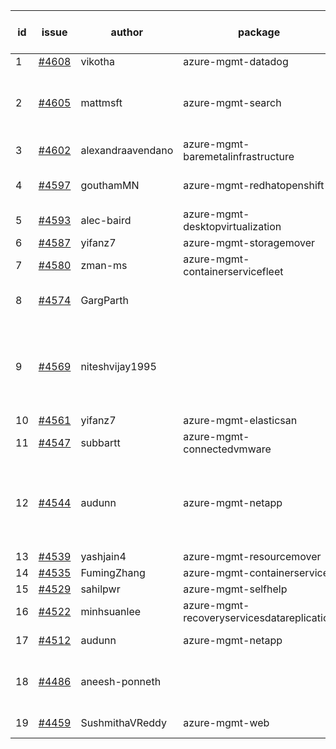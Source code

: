 | id | issue | author | package | assignee | bot advice | created date of issue | target release date | date from target |
| ------ | ------ | ------ | ------ | ------ | ------ | ------ | ------ | :-----: |
| 1 | [#4608](https://github.com/Azure/sdk-release-request/issues/4608) | vikotha | azure-mgmt-datadog | ChenxiJiang333 |  | 10-06 | 10-27 |  |
| 2 | [#4605](https://github.com/Azure/sdk-release-request/issues/4605) | mattmsft | azure-mgmt-search | ChenxiJiang333 | new comment. Attention to inconsistent tag | 10-03 | 10-27 |  |
| 3 | [#4602](https://github.com/Azure/sdk-release-request/issues/4602) | alexandraavendano | azure-mgmt-baremetalinfrastructure | ChenxiJiang333 |  | 10-02 | 10-27 |  |
| 4 | [#4597](https://github.com/Azure/sdk-release-request/issues/4597) | gouthamMN | azure-mgmt-redhatopenshift | ChenxiJiang333 | new comment. MultiAPI | 10-02 | 10-27 |  |
| 5 | [#4593](https://github.com/Azure/sdk-release-request/issues/4593) | alec-baird | azure-mgmt-desktopvirtualization | ChenxiJiang333 | new comment. | 09-28 | 10-27 |  |
| 6 | [#4587](https://github.com/Azure/sdk-release-request/issues/4587) | yifanz7 | azure-mgmt-storagemover | ChenxiJiang333 |  | 09-28 | 10-27 |  |
| 7 | [#4580](https://github.com/Azure/sdk-release-request/issues/4580) | zman-ms | azure-mgmt-containerservicefleet | ChenxiJiang333 |  | 09-26 | 10-27 |  |
| 8 | [#4574](https://github.com/Azure/sdk-release-request/issues/4574) | GargParth |  | ChenxiJiang333 | duplicated issue  <br> HoldOn | 09-26 | 10-27 |  |
| 9 | [#4569](https://github.com/Azure/sdk-release-request/issues/4569) | niteshvijay1995 |  | ChenxiJiang333 | duplicated issue  <br> new comment. Attention to inconsistent tag | 09-26 | 10-27 |  |
| 10 | [#4561](https://github.com/Azure/sdk-release-request/issues/4561) | yifanz7 | azure-mgmt-elasticsan | ChenxiJiang333 |  | 09-25 | 10-27 |  |
| 11 | [#4547](https://github.com/Azure/sdk-release-request/issues/4547) | subbartt | azure-mgmt-connectedvmware | ChenxiJiang333 |  | 09-22 | 10-27 |  |
| 12 | [#4544](https://github.com/Azure/sdk-release-request/issues/4544) | audunn | azure-mgmt-netapp | ChenxiJiang333 | duplicated issue  <br> new comment. Attention to inconsistent tag | 09-21 | 10-27 |  |
| 13 | [#4539](https://github.com/Azure/sdk-release-request/issues/4539) | yashjain4 | azure-mgmt-resourcemover | ChenxiJiang333 |  | 09-21 | 10-27 |  |
| 14 | [#4535](https://github.com/Azure/sdk-release-request/issues/4535) | FumingZhang | azure-mgmt-containerservice | ChenxiJiang333 |  | 09-21 | 10-27 |  |
| 15 | [#4529](https://github.com/Azure/sdk-release-request/issues/4529) | sahilpwr | azure-mgmt-selfhelp | ChenxiJiang333 |  | 09-20 | 10-27 |  |
| 16 | [#4522](https://github.com/Azure/sdk-release-request/issues/4522) | minhsuanlee | azure-mgmt-recoveryservicesdatareplication | ChenxiJiang333 | FirstBeta | 09-13 | 10-27 |  |
| 17 | [#4512](https://github.com/Azure/sdk-release-request/issues/4512) | audunn | azure-mgmt-netapp | ChenxiJiang333 | duplicated issue  <br> | 09-08 | 10-27 |  |
| 18 | [#4486](https://github.com/Azure/sdk-release-request/issues/4486) | aneesh-ponneth |  | ChenxiJiang333 | duplicated issue  <br> FirstBeta HoldOn | 08-31 | 09-22 |  |
| 19 | [#4459](https://github.com/Azure/sdk-release-request/issues/4459) | SushmithaVReddy | azure-mgmt-web | ChenxiJiang333 | MultiAPI HoldOn | 08-23 | 09-22 |  |
